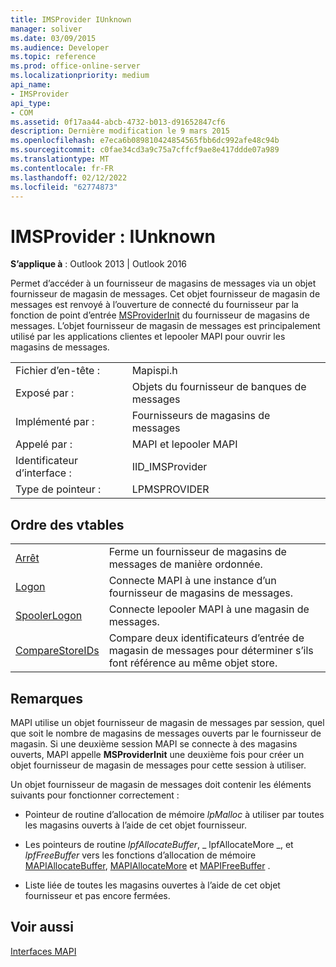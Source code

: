 ```yaml
---
title: IMSProvider IUnknown
manager: soliver
ms.date: 03/09/2015
ms.audience: Developer
ms.topic: reference
ms.prod: office-online-server
ms.localizationpriority: medium
api_name:
- IMSProvider
api_type:
- COM
ms.assetid: 0f17aa44-abcb-4732-b013-d91652847cf6
description: Dernière modification le 9 mars 2015
ms.openlocfilehash: e7eca6b089810424854565fbb6dc992afe48c94b
ms.sourcegitcommit: c0fae34cd3a9c75a7cffcf9ae8e417ddde07a989
ms.translationtype: MT
ms.contentlocale: fr-FR
ms.lasthandoff: 02/12/2022
ms.locfileid: "62774873"
---
```

# <a name="imsprovider--iunknown"></a>IMSProvider : IUnknown

  
  
**S’applique à** : Outlook 2013 | Outlook 2016 
  
Permet d’accéder à un fournisseur de magasins de messages via un objet fournisseur de magasin de messages. Cet objet fournisseur de magasin de messages est renvoyé à l’ouverture de connecté du fournisseur par la fonction de point d’entrée [MSProviderInit](msproviderinit.md) du fournisseur de magasins de messages. L’objet fournisseur de magasin de messages est principalement utilisé par les applications clientes et lepooler MAPI pour ouvrir les magasins de messages. 
  
|||
|:-----|:-----|
|Fichier d’en-tête :  <br/> |Mapispi.h  <br/> |
|Exposé par :  <br/> |Objets du fournisseur de banques de messages  <br/> |
|Implémenté par :  <br/> |Fournisseurs de magasins de messages  <br/> |
|Appelé par :  <br/> |MAPI et lepooler MAPI  <br/> |
|Identificateur d’interface :  <br/> |IID_IMSProvider  <br/> |
|Type de pointeur :  <br/> |LPMSPROVIDER  <br/> |
   
## <a name="vtable-order"></a>Ordre des vtables

|||
|:-----|:-----|
|[Arrêt](imsprovider-shutdown.md) <br/> |Ferme un fournisseur de magasins de messages de manière ordonnée. |
|[Logon](imsprovider-logon.md) <br/> |Connecte MAPI à une instance d’un fournisseur de magasins de messages. |
|[SpoolerLogon](imsprovider-spoolerlogon.md) <br/> |Connecte lepooler MAPI à une magasin de messages. |
|[CompareStoreIDs](imsprovider-comparestoreids.md) <br/> |Compare deux identificateurs d’entrée de magasin de messages pour déterminer s’ils font référence au même objet store. |
   
## <a name="remarks"></a>Remarques

MAPI utilise un objet fournisseur de magasin de messages par session, quel que soit le nombre de magasins de messages ouverts par le fournisseur de magasin. Si une deuxième session MAPI se connecte à des magasins ouverts, MAPI appelle **MSProviderInit** une deuxième fois pour créer un objet fournisseur de magasin de messages pour cette session à utiliser. 
  
Un objet fournisseur de magasin de messages doit contenir les éléments suivants pour fonctionner correctement :
  
- Pointeur de routine d’allocation de mémoire  _lpMalloc_ à utiliser par toutes les magasins ouverts à l’aide de cet objet fournisseur. 
    
- Les pointeurs de routine  _lpfAllocateBuffer_, _ lpfAllocateMore _, et  _lpfFreeBuffer_ vers les fonctions d’allocation de mémoire [MAPIAllocateBuffer](mapiallocatebuffer.md), [MAPIAllocateMore](mapiallocatemore.md) et [MAPIFreeBuffer](mapifreebuffer.md) . 
    
- Liste liée de toutes les magasins ouvertes à l’aide de cet objet fournisseur et pas encore fermées.
    
## <a name="see-also"></a>Voir aussi



[Interfaces MAPI](mapi-interfaces.md)

